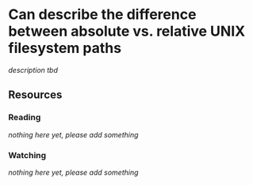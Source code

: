 # Can describe the difference between absolute vs. relative UNIX filesystem paths

_description tbd_

## Resources

### Reading

_nothing here yet, please add something_

### Watching

_nothing here yet, please add something_
